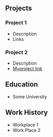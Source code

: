 ## Projects
### Project 1
- ﻿﻿Description
- ﻿﻿Links
### Project 2
- Description
- [Myproject link](www.goggle.com)
## Education
- Some University
## Work History
- Workplace 1
- Work Place 2
